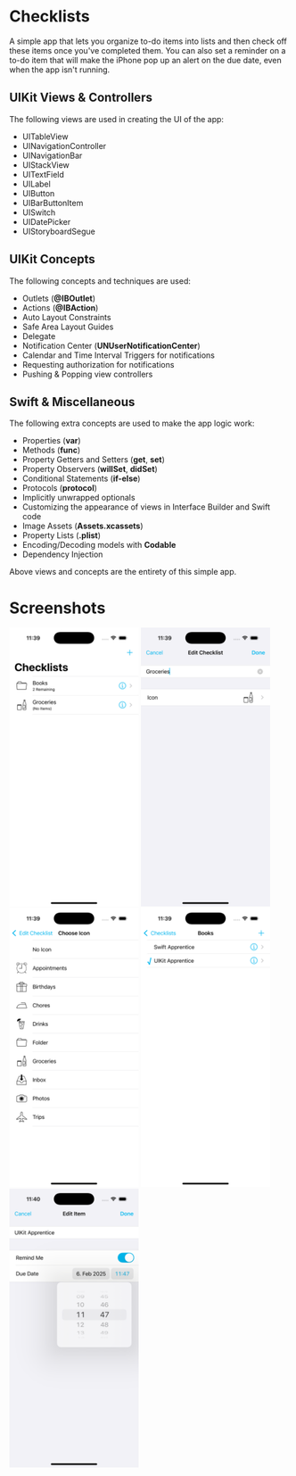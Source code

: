 # Checklists
A simple app that lets you organize to-do items into lists and then check off these items once you've completed them. You can also set a reminder on a to-do item that will make the iPhone pop up an alert on the due date, even when the app isn't running.

## UIKit Views & Controllers

The following views are used in creating the UI of the app:
- UITableView
- UINavigationController
- UINavigationBar
- UIStackView
- UITextField
- UILabel
- UIButton
- UIBarButtonItem
- UISwitch
- UIDatePicker
- UIStoryboardSegue


## UIKit Concepts
The following concepts and techniques are used:
- Outlets (**@IBOutlet**)
- Actions (**@IBAction**)
- Auto Layout Constraints
- Safe Area Layout Guides
- Delegate
- Notification Center (**UNUserNotificationCenter**)
- Calendar and Time Interval Triggers for notifications
- Requesting authorization for notifications
- Pushing & Popping view controllers


## Swift & Miscellaneous 
The following extra concepts are used to make the app logic work:
- Properties (**var**)
- Methods (**func**)
- Property Getters and Setters (**get**, **set**)
- Property Observers (**willSet**, **didSet**)
- Conditional Statements (**if-else**)
- Protocols (**protocol**)
- Implicitly unwrapped optionals
- Customizing the appearance of views in Interface Builder and Swift code
- Image Assets (**Assets.xcassets**)
- Property Lists (**.plist**)
- Encoding/Decoding models with **Codable**
- Dependency Injection


Above views and concepts are the entirety of this simple app.

# Screenshots
<img src="Screenshots/1.Checklists.png" width="232" height="500" alt="All Checklists"> <img src="Screenshots/2.ChecklistDetails.png" width="232" height="500" alt="Edit Checklist"> <img src="Screenshots/3.IconPicker.png" width="232" height="500" alt="Icon Picker"> <img src="Screenshots/4.ChecklistItems.png" width="232" height="500" alt="Checklist Items"> <img src="Screenshots/5.ItemDetails.png" width="232" height="500" alt="Edit Checklist Item">
